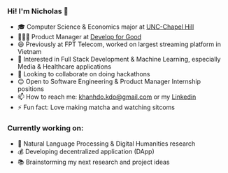 ### Hi! I'm Nicholas 👋

- 🎓 Computer Science & Economics major at [UNC-Chapel Hill](https://www.unc.edu/)
- 👩🏻‍💻 Product Manager at [Develop for Good](https://www.developforgood.org/) 
- 😄 Previously at FPT Telecom, worked on largest streaming platform in Vietnam
- 🌱 Interested in Full Stack Development & Machine Learning, especially Media & Healthcare applications
- 👯 Looking to collaborate on doing hackathons
- 😊 Open to Software Engineering & Product Manager Internship positions
- 📫 How to reach me: khanhdo.kdo@gmail.com or my [Linkedin](https://www.linkedin.com/in/khanh-do-1027/)
- ⚡ Fun fact: Love making matcha and watching sitcoms

### Currently working on:

- 🔭 Natural Language Processing & Digital Humanities research
- 💰 Developing decentralized application (DApp)
- 📚 Brainstorming my next research and project ideas
<!--
**kdo1027/kdo1027** is a ✨ _special_ ✨ repository because its `README.md` (this file) appears on your GitHub profile.

Here are some ideas to get you started:

- 🔭 I’m currently working on ...`
- 🌱 I’m currently learning ...
- 👯 I’m looking to collaborate on ...
- 🤔 I’m looking for help with ...
- 💬 Ask me about ...
- 📫 How to reach me: ...
- 😄 Pronouns: ...
- ⚡ Fun fact: ...
-->
